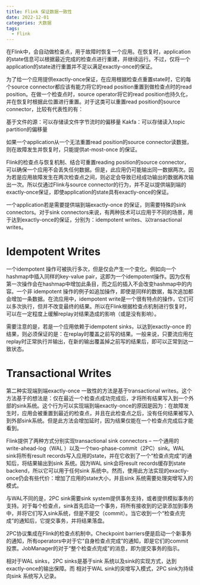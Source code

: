 ```yaml
---
title: Flink 保证数据一致性
date: 2022-12-01
categories: 大数据
tags:
  - Flink
---
```


在Flink中，会自动做检查点，用于故障时恢复一个应用。在恢复时，application的state信息可以根据最近完成的检查点进行重建，并继续运行。不过，仅将一个application的state进行重置并不足以满足exactly-once的保证。

为了给一个应用提供exactly-once保证，在应用根据检查点重置state时，它的每个source connector都应该有能力将它的read position重置到做检查点时的read position。在做一个检查点时，source operator将它的read position也持久化，并在恢复时根据此位置进行重置。对于这类可以重置read position的source connector，比较有代表性的有：

基于文件的源：可以存储读文件字节流时的偏移量
Kakfa：可以存储读入topic partition的偏移量

如果一个application从一个无法重置read position的source connector读数据，则在故障发生并恢复时，只能提供at-most-once 的保证。

Flink的检查点与恢复机制、结合可重置reading position的source connector，可以确保一个应用不会丢失任何数据。但是，此应用仍可能输出同一数据两次。因为若是应用故障发生在两次检查点之间，则必定会导致已经成功输出的数据再次输出一次。所以仅通过Flink与source connector的行为，并不足以提供端到端的exactly-once保证，即使application的state具有exactly-once的保证。

一个application若是需要提供端到端exactly-once 的保证，则需要特殊的sink connectors。对于sink connectors来说，有两种技术可以应用于不同的场景，用于达到exactly-once的保证，分别为：idempotent writes、以transactional writes。

# Idempotent Writes
一个idempotent 操作可被执行多次，但是仅会产生一个变化。例如向一个hashmap中插入同样的key-value pair，这即为一个idempotent操作。因为仅有第一次操作会在hashmap中增加此条目，而之后的插入不会改变hashmap中的内容。一个非 idempotent 操作的例子如追加操作，即使是同样的数据，每次追加都会增加一条数据。在流应用中，idempotent write是一个很有特点的操作，它们可以多次执行，但并不改变最终的结果。所以在Flink根据检查点机制进行恢复时，可以在一定程度上缓解replay对结果造成的影响（或是没有影响）。

需要注意的是，若是一个应用依赖于idempotent sinks，以达到exactly-once 的结果，则必须保证的是：在replay时覆盖之前写的结果。一般来说，只要流应用在replay时正常执行并输出，在新的输出覆盖掉之前写的结果后，即可以正常到达一致状态。

# Transactional Writes
第二种实现端到端exactly-once 一致性的方法是基于transactional writes。这个方法基于的想法是：仅在最近一个检查点成功完成后，才将所有结果写入到一个外部的sink系统。这个行为可以实现端到端exactly-once的原因是因为：在故障发生时，应用会被重置到最近的检查点，并且在此检查点之后，没有任何结果被写入到外部sink系统。但是此方法会增加延时，因为结果仅能在一个检查点完成后才能看到。

Flink提供了两种方式分别实现transactional sink connectors – 一个通用的 write-ahead-log（WAL
）以及一个two-phase-commit（2PC）sink。WAL sink将所有result records写入应用的state，并在它收到了一个“检查点完成”的通知后，将结果输出到sink 系统。因为WAL sink会将result records缓存到state backend，所以它可以用于任何sink 系统中。然而，使用此方法实现的exactly-once仍会有些代价：增加了应用的state大小，并且sink 系统需要处理突增写入的模式。

与WAL不同的是，2PC sink需要sink system提供事务支持，或者提供模拟事务的支持。对于每个检查点，sink首先启动一个事务，将所有接收到的记录添加到事务中，并将它们写入sink系统，但是不提交（commit）。当它收到一个“检查点完成”的通知后，它提交事务，并将结果落盘。

2PC协议集成在Flink的检查点机制中。Checkpoint barriers便是启动一个新事务的通知，所有operators中对于它“自身检查点完成”的通知，即是它们的commit 投票。JobManager的对于“整个检查点完成”的消息，即为提交事务的指示。

相对于WAL sinks，2PC sinks是基于sink 系统以及sink的实现方式，达到exactly-once的输出保障。而 相对于WAL sink的突增写入模式，2PC sink为持续向sink 系统写入记录。